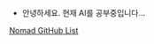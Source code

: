 - 안녕하세요. 현재 AI를 공부중입니다...

[Nomad GitHub List](https://github.com/nomadcoders/nomadcoders-github-list)
<!---
clomia/clomia is a ✨ special ✨ repository because its `README.md` (this file) appears on your GitHub profile.
You can click the Preview link to take a look at your changes.
--->
